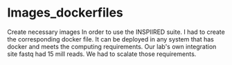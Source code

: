 # Images_dockerfiles
Create necessary images
In order to use the INSPIIRED suite. I had to create the corresponding docker file. 
It can be deployed in any system that has docker and meets the computing requirements.
Our lab's own integration site fastq had 15 mill reads. We had to scalate those requirements. 
